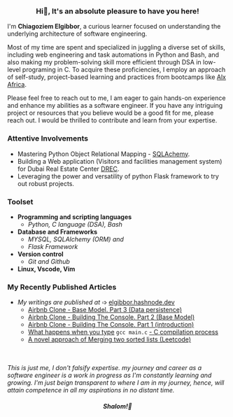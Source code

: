 ### <p align="center">Hi👋, It's an absolute pleasure to have you here!</p>
I'm <b>Chiagoziem Elgibbor</b>, a curious learner focused on understanding the underlying architecture of software engineering.  

Most of my time are spent and specialized in juggling a diverse set of skills, including web engineering and task automations in Python and Bash, and also making my problem-solving skill more efficient through DSA in low-level programing in C. To acquire these proficiencies, I employ an approach of self-study, project-based learning and practices from bootcamps like [Alx Africa](https://www.alxafrica.com/).  

Please feel free to reach out to me, I am eager to gain hands-on experience and enhance my abilities as a software engineer. If you have any intriguing project or resources that you believe would be a good fit for me, please reach out. I would be thrilled to contribute and learn from your expertise.  
### Attentive Involvements  
* Mastering Python Object Relational Mapping - [SQLAchemy](https://docs.sqlalchemy.org/en/13/).  
* Building a Web application (Visitors and facilities management system) for Dubai Real Estate Center [DREC](https://www.drec.ae/).
*  Leveraging the power and versatility of python Flask framework to try out robust projects.  
### Toolset  
* <b>Programming and scripting languages</b> 
    * _Python, C language (DSA), Bash_
* <b>Database and Frameworks</b> 
    * _MYSQL, SQLAlchemy (ORM) and_
    * _Flask Framework_
* <b>Version control</b>  
    * _Git and Github_  
* <b>Linux, Vscode, Vim</b>  
### My Recently Published Articles 
* _My writings are published at_ &#10153; [elgibbor.hashnode.dev](https://elgibbor.hashnode.dev/)  
    * [Airbnb Clone - Base Model. Part 3 (Data persistence)](https://elgibbor.hashnode.dev/airbnb-clone-the-base-model-part-3-data-persistence)
    * [Airbnb Clone - Building The Console. Part 2 (Base Model)](https://elgibbor.hashnode.dev/airbnb-clone-building-the-console-part-2-base-model)
    * [Airbnb Clone - Building The Console. Part 1 (introduction)](https://elgibbor.hashnode.dev/airbnb-clone-building-the-console-part-1-introduction)  
    * [What happens when you type](https://elgibbor.hashnode.dev/what-happens-when-you-type-gcc-mainc-c-compilation-process) `gcc main.c` [- C compilation process](https://elgibbor.hashnode.dev/what-happens-when-you-type-gcc-mainc-c-compilation-process)  
    * [A novel approach of Merging two sorted lists (Leetcode)](https://elgibbor.hashnode.dev/merge-two-sorted-lists-leetcode-21-a-novel-approach)  
  <br></br>  
  
  
  
_This is just me, I don't falsify expertise. my journey and career as a software engineer is a work in progress as I'm constantly learning and growing. I'm just beign transparent to where I am in my journey, hence, will attain competence in all my aspirations in no distant time._  
  #### <p align="center"><em>Shalom!👋</em></p>

